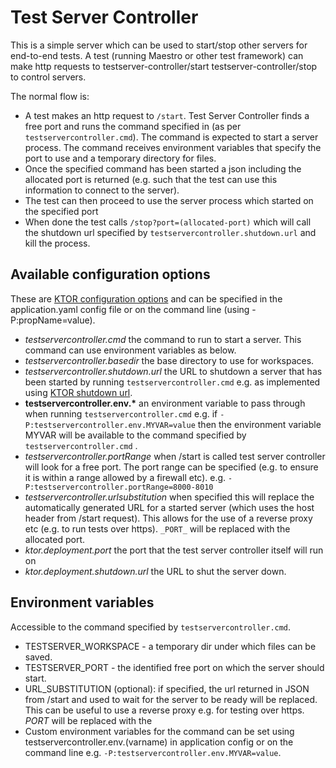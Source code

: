# Test Server Controller

This is a simple server which can be used to start/stop other servers for end-to-end tests. A test (running Maestro or
other test framework) can make http requests to testserver-controller/start testserver-controller/stop to control 
servers. 

The normal flow is:
* A test makes an http request to ```/start```. Test Server Controller finds a free port and runs the command specified
  in (as per ```testservercontroller.cmd```).  The command is expected to start a server process. The command receives
  environment variables that specify the port to use and a temporary directory for files.
* Once the specified command has been started a json including the allocated port is returned (e.g. such that the test
  can use this information to connect to the server).
* The test can then proceed to use the server process which started on the specified port
* When done the test calls ```/stop?port=(allocated-port)``` which will call the shutdown url specified by 
  ```testservercontroller.shutdown.url``` and kill the process.

## Available configuration options

These are [KTOR configuration options](https://ktor.io/docs/server-configuration-file.html#custom-property) and can be
specified in the application.yaml config file or on the command line (using -P:propName=value).

* *testservercontroller.cmd* the command to run to start a server. This command can use environment variables as below.
* *testservercontroller.basedir* the base directory to use for workspaces. 
* *testservercontroller.shutdown.url* the URL to shutdown a server that has been started by running 
  ```testservercontroller.cmd``` e.g. as implemented using [KTOR shutdown url](https://ktor.io/docs/server-shutdown-url.html).
* __testservercontroller.env.*__ an environment variable to pass through when running ```testservercontroller.cmd```
  e.g. if ```-P:testservercontroller.env.MYVAR=value``` then the environment variable MYVAR will be available to 
  the command specified by ```testservercontroller.cmd``` .
* *testservercontroller.portRange* when /start is called test server controller will look for a free port. The port range
  can be specified (e.g. to ensure it is within a range allowed by a firewall etc). e.g. ```-P:testservercontroller.portRange=8000-8010```
* *testservercontroller.urlsubstitution* when specified this will replace the automatically generated URL for a started
  server (which uses the host header from /start request). This allows for the use of a reverse proxy etc (e.g. to run
  tests over https). ```_PORT_``` will be replaced with the allocated port.
* *ktor.deployment.port* the port that the test server controller itself will run on
* *ktor.deployment.shutdown.url* the URL to shut the server down.

## Environment variables

Accessible to the command specified by ```testservercontroller.cmd```.
*  TESTSERVER_WORKSPACE - a temporary dir under which files can be saved.
*  TESTSERVER_PORT - the identified free port on which the server should start.
*  URL_SUBSTITUTION (optional): if specified, the url returned in JSON from /start and used to wait for the server to
   be ready will be replaced. This can be useful to use a reverse proxy e.g. for testing over https. _PORT_ will be
   replaced with the
*  Custom environment variables for the command can be set using testservercontroller.env.(varname) in application
   config or on the command line e.g. ```-P:testservercontroller.env.MYVAR=value```.
